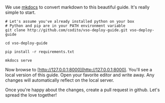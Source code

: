 We use [mkdocs](http://www.mkdocs.org/) to convert markdown to this beautiful
guide. It's really simple to start.

```
# Let's assume you've already installed python on your box
# Python and pip are in your PATH environment variable
git clone http://github.com/codito/vso-deploy-guide.git vso-deploy-guide

cd vso-deploy-guide

pip install -r requirements.txt

mkdocs serve
```

Now browse to [http://127.0.0.1:8000](http://127.0.0.1:8000). You'll see a local version of this guide.
Open your favorite editor and write away. Any changes will automatically reflect
on the local server.

Once you're happy about the changes, create a pull request in github. Let's
spread the love together!
